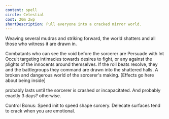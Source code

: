 ```yaml
---
content: spell
circle: Celestial
cost: 20m 2wp
shortDescription: Pull everyone into a cracked mirror world.
---
```



Weaving several mudras and striking forward, the world shatters and all those who witness it are drawn in.

Combatants who can see the void before the sorcerer  are Persuade with Int Occult targeting intimacies towards desires to fight, or any against the plights of the innocents around themselves. If the roll beats resolve, they and the battlegroups they command are drawn into the shattered halls. A broken and dangerous world of the sorcerer's making. [Effects go here about being inside]

probably lasts until the sorcerer is crashed or incapacitated.
And probably exactly 3 days? otherwise.

Control Bonus: Spend init to speed shape sorcery. Delecate surfaces tend to crack when you are emotional.
